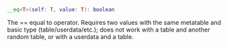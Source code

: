 ```Lua
__eq<T>(self: T, value: T): boolean
```
The == equal to operator. Requires two values with the same metatable and basic type (table/userdata/etc.); does not work with a table and another random table, or with a userdata and a table.